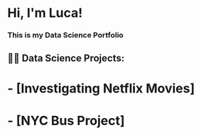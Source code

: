 # Hi, I'm Luca!
### This is my Data Science Portfolio
## 👨‍💻 Data Science Projects:
# - [Investigating Netflix Movies]
# - [NYC Bus Project]




